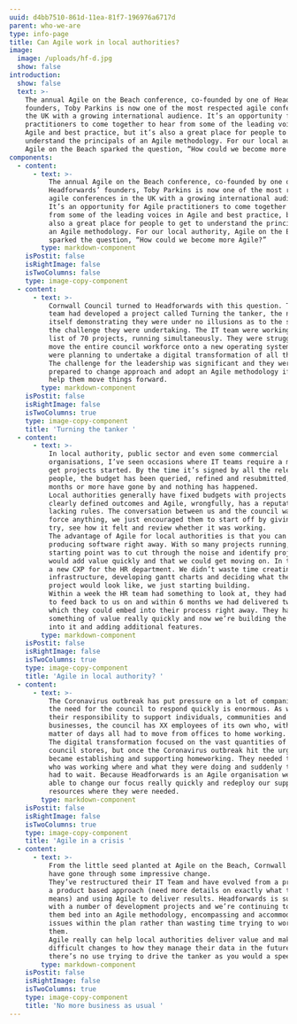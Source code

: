```yaml
---
uuid: d4bb7510-861d-11ea-81f7-196976a6717d
parent: who-we-are
type: info-page
title: Can Agile work in local authorities?
image:
  image: /uploads/hf-d.jpg
  show: false
introduction:
  show: false
  text: >-
    The annual Agile on the Beach conference, co-founded by one of Headforwards’
    founders, Toby Parkins is now one of the most respected agile conferences in
    the UK with a growing international audience. It’s an opportunity for Agile
    practitioners to come together to hear from some of the leading voices in
    Agile and best practice, but it’s also a great place for people to get to
    understand the principals of an Agile methodology. For our local authority,
    Agile on the Beach sparked the question, “How could we become more Agile?”
components:
  - content:
      - text: >-
          The annual Agile on the Beach conference, co-founded by one of
          Headforwards’ founders, Toby Parkins is now one of the most respected
          agile conferences in the UK with a growing international audience.
          It’s an opportunity for Agile practitioners to come together to hear
          from some of the leading voices in Agile and best practice, but it’s
          also a great place for people to get to understand the principals of
          an Agile methodology. For our local authority, Agile on the Beach
          sparked the question, “How could we become more Agile?”
        type: markdown-component
    isPostit: false
    isRightImage: false
    isTwoColumns: false
    type: image-copy-component
  - content:
      - text: >-
          Cornwall Council turned to Headforwards with this question. The IT
          team had developed a project called Turning the tanker, the name
          itself demonstrating they were under no illusions as to the scale of
          the challenge they were undertaking. The IT team were working on a
          list of 70 projects, running simultaneously. They were struggling to
          move the entire council workforce onto a new operating system and they
          were planning to undertake a digital transformation of all their data.
          The challenge for the leadership was significant and they were
          prepared to change approach and adopt an Agile methodology if it could
          help them move things forward.
        type: markdown-component
    isPostit: false
    isRightImage: false
    isTwoColumns: true
    type: image-copy-component
    title: 'Turning the tanker '
  - content:
      - text: >-
          In local authority, public sector and even some commercial
          organisations, I’ve seen occasions where IT teams require a mandate to
          get projects started. By the time it’s signed by all the relevant
          people, the budget has been queried, refined and resubmitted, four
          months or more have gone by and nothing has happened. 
          Local authorities generally have fixed budgets with projects requiring
          clearly defined outcomes and Agile, wrongfully, has a reputation for
          lacking rules. The conversation between us and the council wasn’t to
          force anything, we just encouraged them to start off by giving it a
          try, see how it felt and review whether it was working.  
          The advantage of Agile for local authorities is that you can start
          producing software right away. With so many projects running, our
          starting point was to cut through the noise and identify projects that
          would add value quickly and that we could get moving on. In this case,
          a new CXP for the HR department. We didn’t waste time creating an
          infrastructure, developing gantt charts and deciding what the final
          project would look like, we just starting building.  
          Within a week the HR team had something to look at, they had something
          to feed back to us on and within 6 months we had delivered two apps
          which they could embed into their process right away. They have
          something of value really quickly and now we’re building the backbone
          into it and adding additional features.
        type: markdown-component
    isPostit: false
    isRightImage: false
    isTwoColumns: true
    type: image-copy-component
    title: 'Agile in local authority? '
  - content:
      - text: >-
          The Coronavirus outbreak has put pressure on a lot of companies, but
          the need for the council to respond quickly is enormous. As well as
          their responsibility to support individuals, communities and
          businesses, the council has XX employees of its own who, within a
          matter of days all had to move from offices to home working.  
          The digital transformation focused on the vast quantities of data the
          council stores, but once the Coronavirus outbreak hit the urgent task
          became establishing and supporting homeworking. They needed to know
          who was working where and what they were doing and suddenly the data
          had to wait. Because Headforwards is an Agile organisation we were
          able to change our focus really quickly and redeploy our support
          resources where they were needed.
        type: markdown-component
    isPostit: false
    isRightImage: false
    isTwoColumns: true
    type: image-copy-component
    title: 'Agile in a crisis '
  - content:
      - text: >-
          From the little seed planted at Agile on the Beach, Cornwall Council
          have gone through some impressive change.  
          They’ve restructured their IT Team and have evolved from a project to
          a product based approach (need more details on exactly what this
          means) and using Agile to deliver results. Headforwards is supporting
          with a number of development projects and we’re continuing to help
          them bed into an Agile methodology, encompassing and accommodating
          issues within the plan rather than wasting time trying to work around
          them.  
          Agile really can help local authorities deliver value and make the
          difficult changes to how they manage their data in the future. But
          there’s no use trying to drive the tanker as you would a speedboat.
        type: markdown-component
    isPostit: false
    isRightImage: false
    isTwoColumns: true
    type: image-copy-component
    title: 'No more business as usual '
---
```

